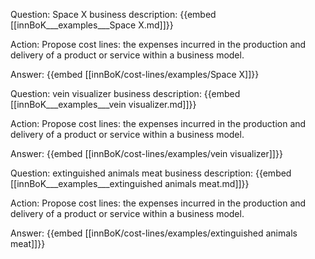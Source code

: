 Question: Space X business description:
{{embed [[innBoK___examples___Space X.md]]}}

Action: Propose cost lines: the expenses incurred in the production and delivery of a product or service within a business model.

Answer:
{{embed [[innBoK/cost-lines/examples/Space X]]}}

Question: vein visualizer business description:
{{embed [[innBoK___examples___vein visualizer.md]]}}

Action: Propose cost lines: the expenses incurred in the production and delivery of a product or service within a business model.

Answer:
{{embed [[innBoK/cost-lines/examples/vein visualizer]]}}

Question: extinguished animals meat business description:
{{embed [[innBoK___examples___extinguished animals meat.md]]}}

Action: Propose cost lines: the expenses incurred in the production and delivery of a product or service within a business model.

Answer:
{{embed [[innBoK/cost-lines/examples/extinguished animals meat]]}}




